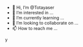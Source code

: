 - 👋 Hi, I’m @Totayaser
- 👀 I’m interested in ...
- 🌱 I’m currently learning ...
- 💞️ I’m looking to collaborate on ...
- 📫 How to reach me ...

<!---
Totayaser/Totayaser is a ✨ special ✨ repository because its `README.md` (this file) appears on your GitHub profile.
You can click the Preview link to take a look at your changes.
--->y

